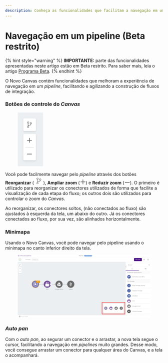 ```yaml
---
description: Conheça as funcionalidades que facilitam a navegação em um pipeline
---
```


# Navegação em um pipeline (Beta restrito)

{% hint style="warning" %}
**IMPORTANTE:** parte das funcionalidades apresentadas neste artigo estão em Beta restrito. Para saber mais, leia o artigo [Programa Beta](../geral/programa-beta.md).
{% endhint %}

O Novo Canvas contém funcionalidades que melhoram a experiência de navegação em um _pipeline_, facilitando e agilizando a construção de fluxos de integração.

### Botões de controle do _Canvas_ <a href="#h_b1362a896d" id="h_b1362a896d"></a>

<figure><img src="../.gitbook/assets/image4.png" alt=""><figcaption></figcaption></figure>

Você pode facilmente navegar pelo _pipeline_ através dos botões **Reorganizar** (![](<../.gitbook/assets/image3 (2).png>)), **Ampliar zoom** (![](<../.gitbook/assets/image1 (1).png>)) e **Reduzir zoom** (![](../.gitbook/assets/image5.png)). O primeiro é utilizado para reorganizar os conectores utilizados de forma que facilite a visualização de cada etapa do fluxo; os outros dois são utilizados para controlar o zoom do _Canvas_.

Ao reorganizar, os conectores soltos, (não conectados ao fluxo) são ajustados à esquerda da tela, um abaixo do outro. Já os conectores conectados ao fluxo, por sua vez, são alinhados horizontalmente.

### Minimapa <a href="#h_45f6ee41a4" id="h_45f6ee41a4"></a>

Usando o Novo Canvas, você pode navegar pelo pipeline usando o minimapa no canto inferior direito da tela.

<figure><img src="../.gitbook/assets/image2 (2).png" alt=""><figcaption></figcaption></figure>

### _Auto pan_ <a href="#h_0009c98480" id="h_0009c98480"></a>

Com o _auto pan_, ao segurar um conector e o arrastar, a nova tela segue o cursor, facilitando a navegação em _pipelines_ muito grandes. Desse modo, você consegue arrastar um conector para qualquer área do Canvas, e a tela o acompanhará.
